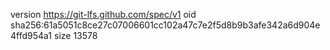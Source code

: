 version https://git-lfs.github.com/spec/v1
oid sha256:61a5051c8ce27c07006601cc102a47c7e2f5d8b9b3afe342a6d904e4ffd954a1
size 13578
